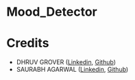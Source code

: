 # Mood_Detector

# Credits
- DHRUV GROVER ([Linkedin](https://www.linkedin.com/in/dhruv-grover-8329481a1/), [Github](https://github.com/dhruvgrover1251))
- SAURABH AGARWAL ([Linkedin](https://www.linkedin.com/in/saurabh-agarwal-b3b438198/), [Github](https://github.com/sagarwal08))
